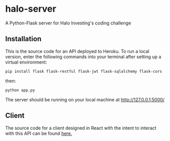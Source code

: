 # halo-server
A Python-Flask server for Halo Investing's coding challenge

## Installation
This is the source code for an API deployed to Heroku. To run a local version, enter the following commands into your terminal after setting 
up a virtual environment:

```
pip install flask flask-restful flask-jwt flask-sqlalchemy flask-cors
```

then:

```
python app.py
```

The server should be running on your local machine at http://127.0.0.1:5000/

## Client
The source code for a client designed in React with the intent to interact with this API can be found [here.](https://github.com/tomajohnson21/halo-client-react)
